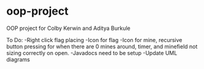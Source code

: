 oop-project
===========

OOP project for Colby Kerwin and Aditya Burkule

To Do: 
-Right click flag placing
-Icon for flag
-Icon for mine, recursive button pressing for when there are 0 mines around, timer, and minefield not sizing correctly on open.
-Javadocs need to be setup
-Update UML diagrams


